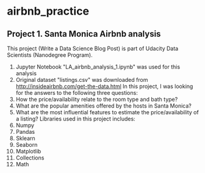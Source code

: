 # airbnb_practice
## Project 1. Santa Monica Airbnb analysis
This project (Write a Data Science Blog Post) is part of Udacity Data Scientists (Nanodegree Program).
1. Jupyter Notebook "LA_airbnb_analysis_1.ipynb" was used for this analysis
2. Original dataset "listings.csv" was downloaded from http://insideairbnb.com/get-the-data.html
In this project, I was looking for the answers to the following three questions:
1. How the price/availability relate to the room type and bath type?
2. What are the popular amenities offered by the hosts in Santa Monica?
3. What are the most influential features to estimate the price/availability of a listing?
Libraries used in this project includes:
1. Numpy
2. Pandas
3. Sklearn
4. Seaborn
5. Matplotlib
6. Collections
7. Math
